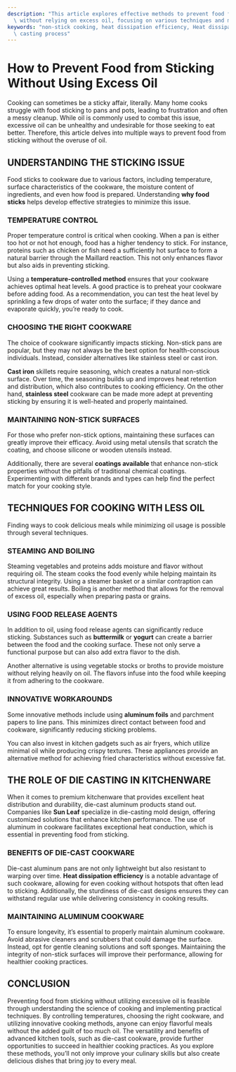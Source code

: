 ```yaml
---
description: "This article explores effective methods to prevent food from sticking to cookware\
  \ without relying on excess oil, focusing on various techniques and materials."
keywords: "non-stick cooking, heat dissipation efficiency, Heat dissipation performance, Die\
  \ casting process"
---
```

# How to Prevent Food from Sticking Without Using Excess Oil

Cooking can sometimes be a sticky affair, literally. Many home cooks struggle with food sticking to pans and pots, leading to frustration and often a messy cleanup. While oil is commonly used to combat this issue, excessive oil can be unhealthy and undesirable for those seeking to eat better. Therefore, this article delves into multiple ways to prevent food from sticking without the overuse of oil.

## UNDERSTANDING THE STICKING ISSUE

Food sticks to cookware due to various factors, including temperature, surface characteristics of the cookware, the moisture content of ingredients, and even how food is prepared. Understanding **why food sticks** helps develop effective strategies to minimize this issue.

### TEMPERATURE CONTROL

Proper temperature control is critical when cooking. When a pan is either too hot or not hot enough, food has a higher tendency to stick. For instance, proteins such as chicken or fish need a sufficiently hot surface to form a natural barrier through the Maillard reaction. This not only enhances flavor but also aids in preventing sticking. 

Using a **temperature-controlled method** ensures that your cookware achieves optimal heat levels. A good practice is to preheat your cookware before adding food. As a recommendation, you can test the heat level by sprinkling a few drops of water onto the surface; if they dance and evaporate quickly, you’re ready to cook.

### CHOOSING THE RIGHT COOKWARE

The choice of cookware significantly impacts sticking. Non-stick pans are popular, but they may not always be the best option for health-conscious individuals. Instead, consider alternatives like stainless steel or cast iron. 

**Cast iron** skillets require seasoning, which creates a natural non-stick surface. Over time, the seasoning builds up and improves heat retention and distribution, which also contributes to cooking efficiency. On the other hand, **stainless steel** cookware can be made more adept at preventing sticking by ensuring it is well-heated and properly maintained.

### MAINTAINING NON-STICK SURFACES

For those who prefer non-stick options, maintaining these surfaces can greatly improve their efficacy. Avoid using metal utensils that scratch the coating, and choose silicone or wooden utensils instead. 

Additionally, there are several **coatings available** that enhance non-stick properties without the pitfalls of traditional chemical coatings. Experimenting with different brands and types can help find the perfect match for your cooking style.

## TECHNIQUES FOR COOKING WITH LESS OIL

Finding ways to cook delicious meals while minimizing oil usage is possible through several techniques. 

### STEAMING AND BOILING

Steaming vegetables and proteins adds moisture and flavor without requiring oil. The steam cooks the food evenly while helping maintain its structural integrity. Using a steamer basket or a similar contraption can achieve great results. Boiling is another method that allows for the removal of excess oil, especially when preparing pasta or grains.

### USING FOOD RELEASE AGENTS

In addition to oil, using food release agents can significantly reduce sticking. Substances such as **buttermilk** or **yogurt** can create a barrier between the food and the cooking surface. These not only serve a functional purpose but can also add extra flavor to the dish. 

Another alternative is using vegetable stocks or broths to provide moisture without relying heavily on oil. The flavors infuse into the food while keeping it from adhering to the cookware.

### INNOVATIVE WORKAROUNDS

Some innovative methods include using **aluminum foils** and parchment papers to line pans. This minimizes direct contact between food and cookware, significantly reducing sticking problems. 

You can also invest in kitchen gadgets such as air fryers, which utilize minimal oil while producing crispy textures. These appliances provide an alternative method for achieving fried characteristics without excessive fat.

## THE ROLE OF DIE CASTING IN KITCHENWARE

When it comes to premium kitchenware that provides excellent heat distribution and durability, die-cast aluminum products stand out. Companies like **Sun Leaf** specialize in die-casting mold design, offering customized solutions that enhance kitchen performance. The use of aluminum in cookware facilitates exceptional heat conduction, which is essential in preventing food from sticking.

### BENEFITS OF DIE-CAST COOKWARE

Die-cast aluminum pans are not only lightweight but also resistant to warping over time. **Heat dissipation efficiency** is a notable advantage of such cookware, allowing for even cooking without hotspots that often lead to sticking. Additionally, the sturdiness of die-cast designs ensures they can withstand regular use while delivering consistency in cooking results.

### MAINTAINING ALUMINUM COOKWARE

To ensure longevity, it’s essential to properly maintain aluminum cookware. Avoid abrasive cleaners and scrubbers that could damage the surface. Instead, opt for gentle cleaning solutions and soft sponges. Maintaining the integrity of non-stick surfaces will improve their performance, allowing for healthier cooking practices.

## CONCLUSION

Preventing food from sticking without utilizing excessive oil is feasible through understanding the science of cooking and implementing practical techniques. By controlling temperatures, choosing the right cookware, and utilizing innovative cooking methods, anyone can enjoy flavorful meals without the added guilt of too much oil. The versatility and benefits of advanced kitchen tools, such as die-cast cookware, provide further opportunities to succeed in healthier cooking practices. As you explore these methods, you’ll not only improve your culinary skills but also create delicious dishes that bring joy to every meal.
